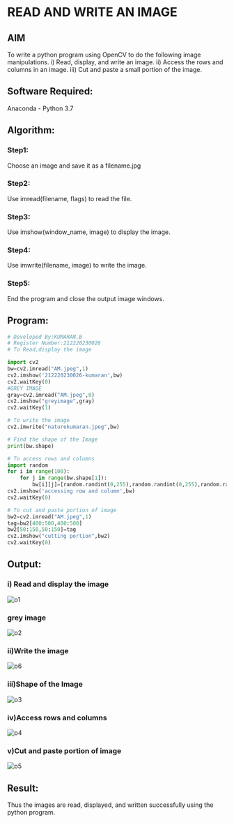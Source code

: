 # READ AND WRITE AN IMAGE
## AIM
To write a python program using OpenCV to do the following image manipulations.
i) Read, display, and write an image.
ii) Access the rows and columns in an image.
iii) Cut and paste a small portion of the image.

## Software Required:
Anaconda - Python 3.7
## Algorithm:
### Step1:
Choose an image and save it as a filename.jpg
### Step2:
Use imread(filename, flags) to read the file.
### Step3:
Use imshow(window_name, image) to display the image.
### Step4:
Use imwrite(filename, image) to write the image.
### Step5:
End the program and close the output image windows.
## Program:
```python
# Developed By:KUMARAN.B
# Register Number:212220230026
# To Read,display the image

import cv2
bw=cv2.imread("AM.jpeg",1)
cv2.imshow('212220230026-kumaran',bw)
cv2.waitKey(0)
#GREY IMAGE
gray=cv2.imread("AM.jpeg",0)
cv2.imshow("greyimage",gray)
cv2.waitKey(1)

# To write the image
cv2.imwrite("naturekumaran.jpeg",bw)

# Find the shape of the Image
print(bw.shape)

# To access rows and columns
import random
for i in range(100):
    for j in range(bw.shape[1]):
        bw[i][j]=[random.randint(0,255),random.randint(0,255),random.randint(0,255)]
cv2.imshow('accessing row and column',bw)
cv2.waitKey(0)

# To cut and paste portion of image
bw2=cv2.imread("AM.jpeg",1)
tag=bw2[400:500,400:500]
bw2[50:150,50:150]=tag
cv2.imshow("cutting portion",bw2)
cv2.waitKey(0)


```
## Output:

### i) Read and display the image
![o1](https://user-images.githubusercontent.com/75243072/173726592-efe1e14a-aa72-4db5-8144-d712ffea9817.png)

### grey image
![o2](https://user-images.githubusercontent.com/75243072/173726618-c29a6dfe-d656-421c-abd9-338d7b26b020.png)

### ii)Write the image
![o6](https://user-images.githubusercontent.com/75243072/173726684-1a00ee6c-e788-46ed-8aed-f31597285010.png)

### iii)Shape of the Image
![o3](https://user-images.githubusercontent.com/75243072/173726659-5a7b7c2c-9474-4315-8fb9-faea9906e561.png)

### iv)Access rows and columns
![o4](https://user-images.githubusercontent.com/75243072/173726743-338a4e6e-f098-46d2-8fb0-703e30dd6bb7.png)

### v)Cut and paste portion of image
![o5](https://user-images.githubusercontent.com/75243072/173726772-38ab978e-a9b7-4b8a-8cb5-ff5d65ae839e.png)



## Result:
Thus the images are read, displayed, and written successfully using the python program.


